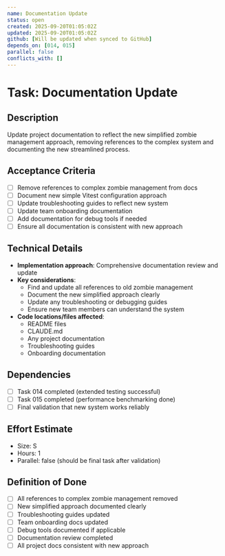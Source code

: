 ```yaml
---
name: Documentation Update
status: open
created: 2025-09-20T01:05:02Z
updated: 2025-09-20T01:05:02Z
github: [Will be updated when synced to GitHub]
depends_on: [014, 015]
parallel: false
conflicts_with: []
---
```


# Task: Documentation Update

## Description

Update project documentation to reflect the new simplified zombie management
approach, removing references to the complex system and documenting the new
streamlined process.

## Acceptance Criteria

- [ ] Remove references to complex zombie management from docs
- [ ] Document new simple Vitest configuration approach
- [ ] Update troubleshooting guides to reflect new system
- [ ] Update team onboarding documentation
- [ ] Add documentation for debug tools if needed
- [ ] Ensure all documentation is consistent with new approach

## Technical Details

- **Implementation approach**: Comprehensive documentation review and update
- **Key considerations**:
  - Find and update all references to old zombie management
  - Document the new simplified approach clearly
  - Update any troubleshooting or debugging guides
  - Ensure new team members can understand the system
- **Code locations/files affected**:
  - README files
  - CLAUDE.md
  - Any project documentation
  - Troubleshooting guides
  - Onboarding documentation

## Dependencies

- [ ] Task 014 completed (extended testing successful)
- [ ] Task 015 completed (performance benchmarking done)
- [ ] Final validation that new system works reliably

## Effort Estimate

- Size: S
- Hours: 1
- Parallel: false (should be final task after validation)

## Definition of Done

- [ ] All references to complex zombie management removed
- [ ] New simplified approach documented clearly
- [ ] Troubleshooting guides updated
- [ ] Team onboarding docs updated
- [ ] Debug tools documented if applicable
- [ ] Documentation review completed
- [ ] All project docs consistent with new approach
